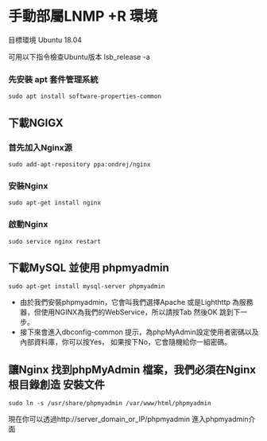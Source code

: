 # 手動部屬LNMP +R 環境

目標環境 Ubuntu 18.04

可用以下指令檢查Ubuntu版本
lsb_release -a

### 先安裝 apt 套件管理系統

    sudo apt install software-properties-common

## 下載NGIGX

### 首先加入Nginx源

    sudo add-apt-repository ppa:ondrej/nginx 

### 安裝Nginx

    sudo apt-get install nginx 
    
### 啟動Nginx    

    sudo service nginx restart
    
## 下載MySQL 並使用 phpmyadmin

    sudo apt-get install mysql-server phpmyadmin

- 由於我們安裝phpmyadmin，它會叫我們選擇Apache 或是Lighthttp 為服務器，但使用NGINX為我們的WebService，所以請按Tab 然後OK 跳到下一步。
- 接下來會進入dbconfig-common 提示，為phpMyAdmin設定使用者密碼以及內部資料庫，你可以按Yes， 如果按下No，它會隨機給你一組密碼。

## 讓Nginx 找到phpMyAdmin 檔案，我們必須在Nginx根目錄創造 安裝文件
    sudo ln -s /usr/share/phpmyadmin /var/www/html/phpmyadmin

現在你可以透過http://server_domain_or_IP/phpmyadmin 進入phpmyadmin介面
